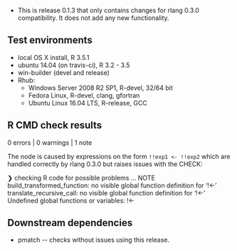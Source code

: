 
* This is release 0.1.3 that only contains changes for rlang 0.3.0 compatibility.
  It does not add any new functionality.

## Test environments

* local OS X install, R 3.5.1
* ubuntu 14.04 (on travis-ci), R 3.2 - 3.5
* win-builder (devel and release)
* Rhub:
    - Windows Server 2008 R2 SP1, R-devel, 32/64 bit
    - Fedora Linux, R-devel, clang, gfortran
    - Ubuntu Linux 16.04 LTS, R-release, GCC
    

## R CMD check results

0 errors | 0 warnings | 1 note

The node is caused by expressions on the form `!!exp1 <- !!exp2`
which are handled correctly by rlang 0.3.0 but raises issues
with the CHECK:

❯ checking R code for possible problems ... NOTE
  build_transformed_function: no visible global function definition for
    ‘!<-’
  translate_recursive_call: no visible global function definition for
    ‘!<-’
  Undefined global functions or variables:
    !<-


## Downstream dependencies

 * pmatch -- checks without issues using this release.
